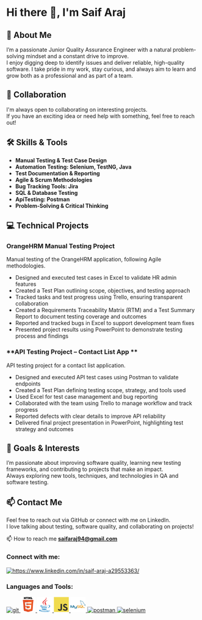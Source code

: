 # Hi there 👋, I'm Saif Araj

## 🌟 About Me
I’m a passionate Junior Quality Assurance Engineer with a natural problem-solving mindset and a constant drive to improve.  
I enjoy digging deep to identify issues and deliver reliable, high-quality software. I take pride in my work, stay curious, and always aim to learn and grow both as a professional and as part of a team.

## 🤝 Collaboration
I'm always open to collaborating on interesting projects.  
If you have an exciting idea or need help with something, feel free to reach out!

## 🛠️ Skills & Tools
- **Manual Testing & Test Case Design**  
- **Automation Testing: Selenium, TestNG, Java** 
- **Test Documentation & Reporting**  
- **Agile & Scrum Methodologies**  
- **Bug Tracking Tools: Jira**  
- **SQL & Database Testing**  
- **ApiTesting: Postman**  
- **Problem-Solving & Critical Thinking**

## 💻 Technical Projects
 ### **OrangeHRM Manual Testing Project**
Manual testing of the OrangeHRM application, following Agile methodologies.  
- Designed and executed test cases in Excel to validate HR admin features  
- Created a Test Plan outlining scope, objectives, and testing approach  
- Tracked tasks and test progress using Trello, ensuring transparent collaboration  
- Created a Requirements Traceability Matrix (RTM) and a Test Summary Report to document testing coverage and outcomes  
- Reported and tracked bugs in Excel to support development team fixes  
- Presented project results using PowerPoint to demonstrate testing process and findings  

### **API Testing Project – Contact List App **
API testing project for a contact list application.  
- Designed and executed API test cases using Postman to validate endpoints  
- Created a Test Plan defining testing scope, strategy, and tools used  
- Used Excel for test case management and bug reporting  
- Collaborated with the team using Trello to manage workflow and track progress  
- Reported defects with clear details to improve API reliability  
- Delivered final project presentation in PowerPoint, highlighting test strategy and outcomes  


## 🎯 Goals & Interests
I’m passionate about improving software quality, learning new testing frameworks, and contributing to projects that make an impact.  
Always exploring new tools, techniques, and technologies in QA and software testing.

## 📫 Contact Me
Feel free to reach out via GitHub or connect with me on LinkedIn.  
I love talking about testing, software quality, and collaborating on projects!


📫 How to reach me **saifaraj94@gmail.com**

<h3 align="left">Connect with me:</h3>
<p align="left">
<a href="https://linkedin.com/in/saif-araj-a29553363/" target="blank"><img align="center" src="https://raw.githubusercontent.com/rahuldkjain/github-profile-readme-generator/master/src/images/icons/Social/linked-in-alt.svg" alt="https://www.linkedin.com/in/saif-araj-a29553363/" height="30" width="40" /></a>
</p>

<h3 align="left">Languages and Tools:</h3>
<p align="left"> <a href="https://git-scm.com/" target="_blank" rel="noreferrer"> <img src="https://www.vectorlogo.zone/logos/git-scm/git-scm-icon.svg" alt="git" width="40" height="40"/> </a> <a href="https://www.w3.org/html/" target="_blank" rel="noreferrer"> <img src="https://raw.githubusercontent.com/devicons/devicon/master/icons/html5/html5-original-wordmark.svg" alt="html5" width="40" height="40"/> </a> <a href="https://www.java.com" target="_blank" rel="noreferrer"> <img src="https://raw.githubusercontent.com/devicons/devicon/master/icons/java/java-original.svg" alt="java" width="40" height="40"/> </a> <a href="https://developer.mozilla.org/en-US/docs/Web/JavaScript" target="_blank" rel="noreferrer"> <img src="https://raw.githubusercontent.com/devicons/devicon/master/icons/javascript/javascript-original.svg" alt="javascript" width="40" height="40"/> </a> <a href="https://www.mysql.com/" target="_blank" rel="noreferrer"> <img src="https://raw.githubusercontent.com/devicons/devicon/master/icons/mysql/mysql-original-wordmark.svg" alt="mysql" width="40" height="40"/> </a> <a href="https://postman.com" target="_blank" rel="noreferrer"> <img src="https://www.vectorlogo.zone/logos/getpostman/getpostman-icon.svg" alt="postman" width="40" height="40"/> </a> <a href="https://www.selenium.dev" target="_blank" rel="noreferrer"> <img src="https://raw.githubusercontent.com/detain/svg-logos/780f25886640cef088af994181646db2f6b1a3f8/svg/selenium-logo.svg" alt="selenium" width="40" height="40"/> </a> </p>

